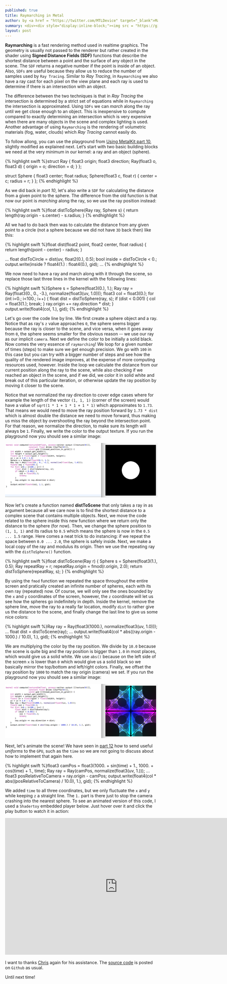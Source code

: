 ```yaml
---
published: true
title: Raymarching in Metal
author: by <a href = "https://twitter.com/MTLDevice" target="_blank">Marius Horga</a>
summary: <div><div style="display:inline-block;"><img src = "https://github.com/MetalKit/images/raw/master/raymarching.png" alt="Metal" height="150" width="160"></div><div style="display:inline-block; width:75%; padding-left:1.5em; color:grey; vertical-align:middle;">Learning about Raymarching in Metal. Continue on improving previously used Signed Distance Fields functions. Seeing the similarities and differences from Ray Tracing. Using the ray as camera and marching along with it. Instancing an object to create more complex scenes.</div></div>
layout: post
---
```

__Raymarching__ is a fast rendering method used in realtime graphics. The geometry is usually not passed to the renderer but rather created in the shader using __Signed Distance Fields (SDF)__ functions that describe the shortest distance between a point and the surface of any object in the scene. The `SDF` returns a negative number if the point is inside of an object. Also, `SDFs` are useful because they allow us to reduce the number of samples used by `Ray Tracing`.  Similar to _Ray Tracing_, in `Raymarching` we also have a ray cast for each pixel on the view plane and each ray is used to determine if there is an intersection with an object. 

The difference between the two techniques is that in _Ray Tracing_ the intersection is determined by a strict set of equations while in `Raymarching` the intersection is approximated. Using `SDFs` we can _march_ along the ray until we get close enough to an object. This is inexpensive to compute compared to exactly determining an intersection which is very expensive when there are many objects in the scene and complex lighting is used. Another advantage of using `Raymarching` is the rendering of volumetric materials (fog, water, clouds) which _Ray Tracing_ cannot easily do.

To follow allong, you can use the playground from [Using MetalKit part 10](http://metalkit.org/2016/05/02/using-metalkit-part-10.html), slightly modified as explained next. Let’s start with two basic building blocks we need at the very minimum in our kernel: a ray and an object (sphere).

{% highlight swift %}struct Ray {
    float3 origin;
    float3 direction;
    Ray(float3 o, float3 d) {
        origin = o;
        direction = d;
    }
};

struct Sphere {
    float3 center;
    float radius;
    Sphere(float3 c, float r) {
        center = c;
        radius = r;
    }
};
{% endhighlight %}

As we did back in _part 10_, let's also write a `SDF` for calculating the distance from a given point to the sphere. The difference from the old function is that now our point is _marching_ along the ray, so we use the ray position instead:

{% highlight swift %}float distToSphere(Ray ray, Sphere s) {
    return length(ray.origin - s.center) - s.radius;
}
{% endhighlight %}

All we had to do back then was to calculate the distance from any given point to a circle (not a sphere because we did not have `3D` back then) like this:

{% highlight swift %}float dist(float2 point, float2 center, float radius) {
    return length(point - center) - radius;
}

...
float distToCircle = dist(uv, float2(0.), 0.5);
bool inside = distToCircle < 0.;
output.write(inside ? float4(1.) : float4(0.), gid);
...
{% endhighlight %}

We now need to have a ray and march along with it through the scene, so replace those last three lines in the kernel with the following lines:

{% highlight swift %}Sphere s = Sphere(float3(0.), 1.);
Ray ray = Ray(float3(0., 0., -3.), normalize(float3(uv, 1.0)));
float3 col = float3(0.);
for (int i=0.; i<100.; i++) {
    float dist = distToSphere(ray, s);
    if (dist < 0.001) {
        col = float3(1.);
        break;
    }
    ray.origin += ray.direction * dist;
}
output.write(float4(col, 1.), gid);
{% endhighlight %}

Let's go over the code line by line. We first create a sphere object and a ray. Notice that as ray's `z` value approaches `0`, the sphere seems bigger because the ray is closer to the scene, and vice versa, when it goes away from `0`, the sphere seems smaller for the obvious reason -- we use our ray as our implicit `camera`. Next we define the color to be initially a solid black. Now comes the very essence of `raymarching`! We loop for a given number of times (steps) to make sure we get enough precision. We go with `100` in this case but you can try with a bigger number of steps and see how the quality of the rendered image improves, at the expense of more computing resources used, however. Inside the loop we calculate the distance from our current position along the ray to the scene, while also checking if we reached an object in the scene, and if we did, we color it in solid white and break out of this particular iteration, or otherwise update the ray position by moving it closer to the scene. 

Notice that we normalized the ray direction to cover edge cases where for example the length of the vector `(1, 1, 1)` (corner of the screen) would have a value of `sqrt(1 * 1 + 1 * 1 + 1 * 1)` which approximates to `1.73`. That means we would need to move the ray position forward by `1.73 * dist` which is almost double the distance we need to move forward, thus making us miss the object by overshooting the ray beyond the intersection point. For that reason, we normalize the direction, to make sure its length will always be `1`. Finally, we write the color to the output texture. If you run the playground now you should see a similar image:

![alt text](https://github.com/MetalKit/images/raw/master/raymarching1.png "1")

Now let's create a function named __distToScene__ that only takes a ray in as argument because all we care now is to find the shortest distance to a complex scene that contains multiple objects. Next, we move the code related to the sphere inside this new function where we return only the distance to the sphere (for now). Then, we change the sphere position to `(1, 1, 1)` and its radius to `0.5` which means the sphere is now in the `0.5 ... 1.5` range. Here comes a neat trick to do instancing: if we repeat the space between `0.0 ... 2.0`, the sphere is safely inside. Next, we make a local copy of the ray and modulus its origin. Then we use the repeating ray with the `distToSphere()` function. 

{% highlight swift %}float distToScene(Ray r) {
    Sphere s = Sphere(float3(1.), 0.5);
    Ray repeatRay = r;
    repeatRay.origin = fmod(r.origin, 2.0);
    return distToSphere(repeatRay, s);
}
{% endhighlight %}

By using the `fmod` function we repeated the space throughout the entire screen and pratically created an infinite number of spheres, each with its own ray (repeated) now. Of course, we will only see the ones bounded by the `x` and `y` coordinates of the screen, however, the `z` coordinate will let us see how the spheres go indefinitely in depth. Inside the kernel, remove the sphere line, move the ray to a really far location, modify `dist` to rather give us the distance to the scene, and finally change the last line to give us some nice colors:

{% highlight swift %}Ray ray = Ray(float3(1000.), normalize(float3(uv, 1.0)));
...
float dist = distToScene(ray);
...
output.write(float4(col * abs((ray.origin - 1000.) / 10.0), 1.), gid);
{% endhighlight %}

We are multiplying the color by the ray position. We divide by `10.0` because the scene is quite big and the ray position is bigger than `1.0` in most places, which would give us a solid white. We use `abs()` because on the left side of the screen `x` is lower than `0` which would give us a solid black so we basically mirror the top/bottom and left/right colors. Finally, we offset the ray position by `1000` to match the ray origin (camera) we set. If you run the playground now you should see a similar image:

![alt text](https://github.com/MetalKit/images/raw/master/raymarching2.png "2")

Next, let's animate the scene! We have seen in [part 12](http://metalkit.org/2016/05/18/using-metalkit-part-12.html) how to send useful _uniforms_ to the `GPU`, such as the `time` so we are not going to discuss about how to implement that again here.

{% highlight swift %}float3 camPos = float3(1000. + sin(time) + 1., 1000. + cos(time) + 1., time);
Ray ray = Ray(camPos, normalize(float3(uv, 1.)));
...
float3 posRelativeToCamera = ray.origin - camPos;
output.write(float4(col * abs((posRelativeToCamera) / 10.0), 1.), gid);
{% endhighlight %}

We added `time` to all three coordinates, but we only fluctuate the `x` and `y` while keeping `z` a straight line. The `1.` part is there just to stop the camera crashing into the nearest sphere. To see an animated version of this code, I used a `Shadertoy` embedded player below. Just hover over it and click the play button to watch it in action:

<iframe width="740" height="450" frameborder="0" src="https://www.shadertoy.com/embed/XtcSDf" allowfullscreen></iframe><br />
    
I want to thanks [Chris](https://twitter.com/_psonice) again for his assistance. The [source code](https://github.com/MetalKit/metal) is posted on `Github` as usual.

Until next time!
